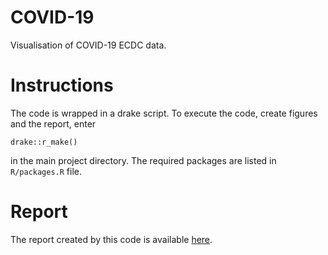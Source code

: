 # COVID-19

Visualisation of COVID-19 ECDC data.

# Instructions

The code is wrapped in a drake script. To execute the code, create figures and the report, enter

```
drake::r_make()
```

in the main project directory. The required packages are listed in `R/packages.R` file.

# Report

The report created by this code is available [here](http://www.compbio.dundee.ac.uk/user/mgierlinski/covid-19/report.html).
